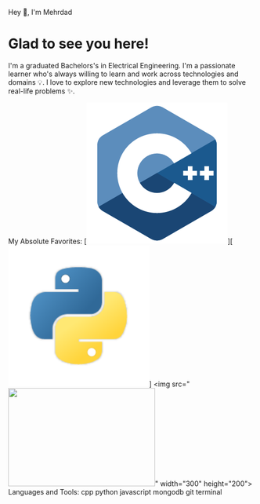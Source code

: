 
Hey 👋, I'm Mehrdad
# Glad to see you here! # 
I'm a graduated Bachelors's in Electrical Engineering. I'm a passionate learner who's always willing to learn and work across technologies and domains 💡. I love to explore new technologies and leverage them to solve real-life problems ✨.




My Absolute Favorites:
[![Alt text](https://raw.githubusercontent.com/github/explore/80688e429a7d4ef2fca1e82350fe8e3517d3494d/topics/cpp/cpp.png)][![Alt text](https://raw.githubusercontent.com/github/explore/80688e429a7d4ef2fca1e82350fe8e3517d3494d/topics/python/python.png)]
<img src="<img src="https://example.com/image.png" width="300" height="200">" width="300" height="200">
Languages and Tools:
cpp python javascript mongodb git terminal
